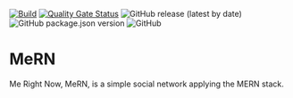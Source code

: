 [![Build](https://github.com/pabramber01/MeRN/actions/workflows/build.yml/badge.svg?branch=main)](https://github.com/pabramber01/MeRN/actions/workflows/build.yml)
[![Quality Gate Status](https://sonarcloud.io/api/project_badges/measure?project=pabramber01_MeRN&metric=alert_status)](https://sonarcloud.io/summary/overall?id=pabramber01_MeRN)
![GitHub release (latest by date)](https://img.shields.io/github/v/release/pabramber01/MeRN)
![GitHub package.json version](https://img.shields.io/github/package-json/v/pabramber01/MeRN)
![GitHub](https://img.shields.io/github/license/pabramber01/MeRN)

# MeRN

Me Right Now, MeRN, is a simple social network applying the MERN stack.
